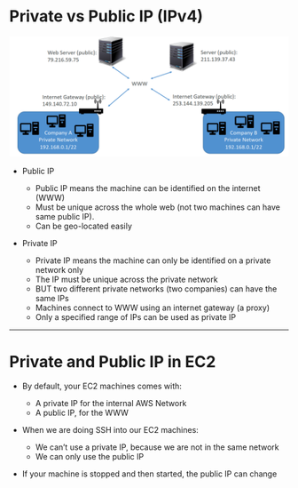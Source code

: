 # Private vs Public IP (IPv4)

![Private%20vs%20Public%20IP%20IPv4/Untitled.png](Private%20vs%20Public%20IP%20IPv4/Untitled.png)

- Public IP
    - Public IP means the machine can be identified on the internet (WWW)
    - Must be unique across the whole web (not two machines can have same public IP).
    - Can be geo-located easily

- Private IP
    - Private IP means the machine can only be identified on a private network only
    - The IP must be unique across the private network
    - BUT two different private networks (two companies) can have the same IPs
    - Machines connect to WWW using an internet gateway (a proxy)
    - Only a specified range of IPs can be used as private IP

---

# Private and Public IP in EC2

- By default, your EC2 machines comes with:
    - A private IP for the internal AWS Network
    - A public IP, for the WWW

- When we are doing SSH into our EC2 machines:
    - We can’t use a private IP, because we are not in the same network
    - We can only use the public IP

- If your machine is stopped and then started, the public IP can change